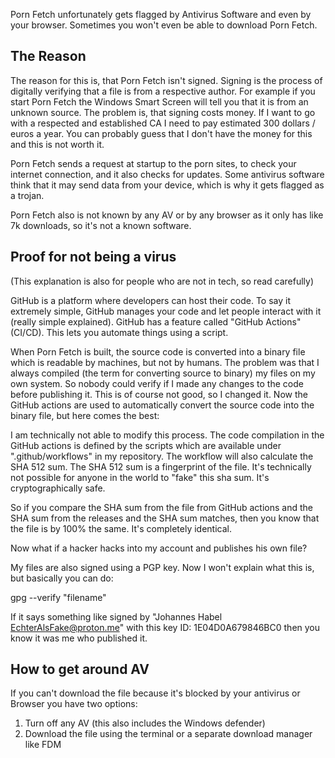 Porn Fetch unfortunately gets flagged by Antivirus Software and even by your browser.
Sometimes you won't even be able to download Porn Fetch.

## The Reason

The reason for this is, that Porn Fetch isn't signed. Signing is the process of digitally verifying that a file is from a 
respective author. For example if you start Porn Fetch the Windows Smart Screen will tell you that it is from an unknown source.
The problem is, that signing costs money. If I want to go with a respected and established CA I need to pay estimated 300 dollars / euros
a year. You can probably guess that I don't have the money for this and this is not worth it.

Porn Fetch sends a request at startup to the porn sites, to check your internet connection, and it also checks for updates.
Some antivirus software think that it may send data from your device, which is why it gets flagged as a trojan.

Porn Fetch also is not known by any AV or by any browser as it only has like 7k downloads, so it's not a known software.

## Proof for not being a virus

(This explanation is also for people who are not in tech, so read carefully)


GitHub is a platform where developers can host their code. To say it extremely simple, GitHub manages your code and let people
interact with it (really simple explained). GitHub has a feature called "GitHub Actions" (CI/CD). This lets you automate things 
using a script. 

When Porn Fetch is built, the source code is converted into a binary file which is readable by machines, but not by humans. 
The problem was that I always compiled (the term for converting source to binary) my files on my own system. So nobody could verify
if I made any changes to the code before publishing it. This is of course not good, so I changed it. Now the GitHub actions are used 
to automatically convert the source code into the binary file, but here comes the best:

I am technically not able to modify this process. The code compilation in the GitHub actions is defined by the scripts which are
available under ".github/workflows" in my repository. The workflow will also calculate the SHA 512 sum. The SHA 512 sum is a fingerprint
of the file. It's technically not possible for anyone in the world to "fake" this sha sum. It's cryptographically safe.

So if you compare the SHA sum from the file from GitHub actions and the SHA sum from the releases and the SHA sum matches, then
you know that the file is by 100% the same. It's completely identical.


Now what if a hacker hacks into my account and publishes his own file? 

My files are also signed using a PGP key. Now I won't explain what this is, but basically you can do:

gpg --verify "filename"

If it says something like signed by "Johannes Habel <EchterAlsFake@proton.me>" with this key ID: 1E04D0A679846BC0
then you know it was me who published it. 

## How to get around AV

If you can't download the file because it's blocked by your antivirus or Browser you have two options:

1. Turn off any AV (this also includes the Windows defender)
2. Download the file using the terminal or a separate download manager like FDM 










